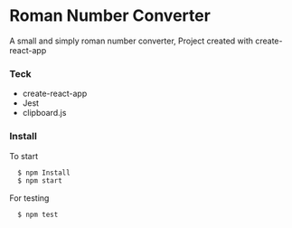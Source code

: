 # Roman Number Converter

A small and simply roman number converter, Project created with create-react-app

### Teck

  - create-react-app
  - Jest
  - clipboard.js

### Install

  To start

```sh
  $ npm Install
  $ npm start
```

  For testing

```sh
  $ npm test
```
